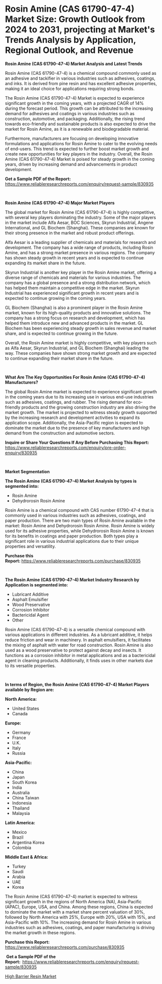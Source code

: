 <p><h1>Rosin Amine (CAS 61790-47-4) Market Size: Growth Outlook from 2024 to 2031, projecting at Market's Trends Analysis by Application, Regional Outlook, and Revenue</h1></p><p><strong>Rosin Amine (CAS 61790-47-4) Market Analysis and Latest Trends</strong></p>
<p><p>Rosin Amine (CAS 61790-47-4) is a chemical compound commonly used as an adhesive and tackifier in various industries such as adhesives, coatings, and inks. It is derived from pine resin and has excellent adhesive properties, making it an ideal choice for applications requiring strong bonds.</p><p>The Rosin Amine (CAS 61790-47-4) Market is expected to experience significant growth in the coming years, with a projected CAGR of 14% during the forecast period. This growth can be attributed to the increasing demand for adhesives and coatings in various industries such as construction, automotive, and packaging. Additionally, the rising trend towards eco-friendly and sustainable products is also expected to drive the market for Rosin Amine, as it is a renewable and biodegradable material.</p><p>Furthermore, manufacturers are focusing on developing innovative formulations and applications for Rosin Amine to cater to the evolving needs of end-users. This trend is expected to further boost market growth and create new opportunities for key players in the industry. Overall, the Rosin Amine (CAS 61790-47-4) Market is poised for steady growth in the coming years, driven by increasing demand and advancements in product development.</p></p>
<p><strong>Get a Sample PDF of the Report:&nbsp;</strong> <a href="https://www.reliableresearchreports.com/enquiry/request-sample/830935">https://www.reliableresearchreports.com/enquiry/request-sample/830935</a></p>
<p>&nbsp;</p>
<p><strong>Rosin Amine (CAS 61790-47-4) Major Market Players</strong></p>
<p><p>The global market for Rosin Amine (CAS 61790-47-4) is highly competitive, with several key players dominating the industry. Some of the major players in the market include Alfa Aesar, BOC Sciences, Skyrun Industrial, Angene International, and GL Biochem (Shanghai). These companies are known for their strong presence in the market and robust product offerings.</p><p>Alfa Aesar is a leading supplier of chemicals and materials for research and development. The company has a wide range of products, including Rosin Amine, and has a strong market presence in various regions. The company has shown steady growth in recent years and is expected to continue expanding its market share in the future.</p><p>Skyrun Industrial is another key player in the Rosin Amine market, offering a diverse range of chemicals and materials for various industries. The company has a global presence and a strong distribution network, which has helped them maintain a competitive edge in the market. Skyrun Industrial has experienced significant growth in recent years and is expected to continue growing in the coming years.</p><p>GL Biochem (Shanghai) is also a prominent player in the Rosin Amine market, known for its high-quality products and innovative solutions. The company has a strong focus on research and development, which has helped them introduce new and advanced products in the market. GL Biochem has been experiencing steady growth in sales revenue and market share, and is expected to continue growing in the future.</p><p>Overall, the Rosin Amine market is highly competitive, with key players such as Alfa Aesar, Skyrun Industrial, and GL Biochem (Shanghai) leading the way. These companies have shown strong market growth and are expected to continue expanding their market share in the future.</p></p>
<p>&nbsp;</p>
<p><strong>What Are The Key Opportunities For Rosin Amine (CAS 61790-47-4) Manufacturers?</strong></p>
<p><p>The global Rosin Amine market is expected to experience significant growth in the coming years due to its increasing use in various end-use industries such as adhesives, coatings, and rubber. The rising demand for eco-friendly products and the growing construction industry are also driving the market growth. The market is projected to witness steady growth supported by the increasing research and development activities to expand its application scope. Additionally, the Asia-Pacific region is expected to dominate the market due to the presence of key manufacturers and high demand from the construction and automotive sectors.</p></p>
<p><strong>Inquire or Share Your Questions If Any Before Purchasing This Report:</strong> <a href="https://www.reliableresearchreports.com/enquiry/pre-order-enquiry/830935">https://www.reliableresearchreports.com/enquiry/pre-order-enquiry/830935</a></p>
<p>&nbsp;</p>
<p><strong>Market Segmentation</strong></p>
<p><strong>The Rosin Amine (CAS 61790-47-4) Market Analysis by types is segmented into:</strong></p>
<p><ul><li>Rosin Amine</li><li>Dehydrorosin Rosin Amine</li></ul></p>
<p><p>Rosin Amine is a chemical compound with CAS number 61790-47-4 that is commonly used in various industries such as adhesives, coatings, and paper production. There are two main types of Rosin Amine available in the market: Rosin Amine and Dehydrorosin Rosin Amine. Rosin Amine is widely used for its adhesive properties, while Dehydrorosin Rosin Amine is known for its benefits in coatings and paper production. Both types play a significant role in various industrial applications due to their unique properties and versatility.</p></p>
<p><strong>Purchase this Report:&nbsp;</strong><a href="https://www.reliableresearchreports.com/purchase/830935">https://www.reliableresearchreports.com/purchase/830935</a></p>
<p>&nbsp;</p>
<p><strong>The Rosin Amine (CAS 61790-47-4) Market Industry Research by Application is segmented into:</strong></p>
<p><ul><li>Lubricant Additive</li><li>Asphalt Emulsifier</li><li>Wood Preservative</li><li>Corrosion Inhibitor</li><li>Bactericidal Agent</li><li>Other</li></ul></p>
<p><p>Rosin Amine (CAS 61790-47-4) is a versatile chemical compound with various applications in different industries. As a lubricant additive, it helps reduce friction and wear in machinery. In asphalt emulsifiers, it facilitates the mixing of asphalt with water for road construction. Rosin Amine is also used as a wood preservative to protect against decay and insects. It functions as a corrosion inhibitor in metal applications and as a bactericidal agent in cleaning products. Additionally, it finds uses in other markets due to its versatile properties.</p></p>
<p>&nbsp;</p>
<p><strong>In terms of Region, the Rosin Amine (CAS 61790-47-4) Market Players available by Region are:</strong></p>
<p>
    <p> <strong> North America: </strong>
        <ul>
            <li>United States</li>
            <li>Canada</li>
        </ul>
        </p> 
    <p> <strong> Europe: </strong>
        <ul>
            <li>Germany</li>
            <li>France</li>
            <li>U.K.</li>
            <li>Italy</li>
            <li>Russia</li>
        </ul>
        </p> 
    <p> <strong> Asia-Pacific: </strong>
        <ul>
            <li>China</li>
            <li>Japan</li>
            <li>South Korea</li>
            <li>India</li>
            <li>Australia</li>
            <li>China Taiwan</li>
            <li>Indonesia</li>
            <li>Thailand</li>
            <li>Malaysia</li>
        </ul>
        </p> 
    <p> <strong> Latin America: </strong>
        <ul>
            <li>Mexico</li>
            <li>Brazil</li>
            <li>Argentina Korea</li>
            <li>Colombia</li>
        </ul>
        </p> 
    <p> <strong> Middle East & Africa: </strong>
        <ul>
            <li>Turkey</li>
            <li>Saudi</li>
            <li>Arabia</li>
            <li>UAE</li>
            <li>Korea</li>
        </ul>
    </p>
    </p>
<p><p>The Rosin Amine (CAS 61790-47-4) market is expected to witness significant growth in the regions of North America (NA), Asia-Pacific (APAC), Europe, USA, and China. Among these regions, China is expected to dominate the market with a market share percent valuation of 30%, followed by North America with 25%, Europe with 20%, USA with 15%, and Asia-Pacific with 10%. The increasing demand for Rosin Amine in various industries such as adhesives, coatings, and paper manufacturing is driving the market growth in these regions.</p></p>
<p><strong>Purchase this Report: </strong><a href="https://www.reliableresearchreports.com/purchase/830935">https://www.reliableresearchreports.com/purchase/830935</a></p>
<p>&nbsp;<strong>Get a Sample PDF of the Report:&nbsp;&nbsp;</strong><a href="https://www.reliableresearchreports.com/enquiry/request-sample/830935">https://www.reliableresearchreports.com/enquiry/request-sample/830935</a></p>
<p><strong></strong></p>
<p><p><a href="https://simplistic-meeting-7ee.notion.site/High-Barrier-Resin-Market-A-Comprehensive-Report-of-its-Market-Share-Growth-Trends-2024-2031-818e4d55a15a47458c3e3442d453da19">High Barrier Resin Market</a></p></p>